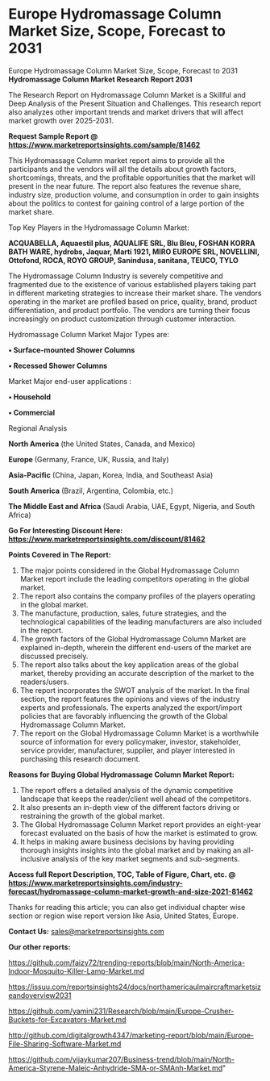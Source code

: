 # Europe Hydromassage Column Market Size, Scope, Forecast to 2031
Europe Hydromassage Column Market Size, Scope, Forecast to 2031
<strong>Hydromassage Column Market Research Report 2031</strong>

The Research Report on Hydromassage Column Market is a Skillful and Deep Analysis of the Present Situation and Challenges. This research report also analyzes other important trends and market drivers that will affect market growth over 2025-2031.

<strong>Request Sample Report @ <a href=https://www.marketreportsinsights.com/sample/81462>https://www.marketreportsinsights.com/sample/81462</a></strong>

This Hydromassage Column market report aims to provide all the participants and the vendors will all the details about growth factors, shortcomings, threats, and the profitable opportunities that the market will present in the near future. The report also features the revenue share, industry size, production volume, and consumption in order to gain insights about the politics to contest for gaining control of a large portion of the market share.

Top Key Players in the Hydromassage Column Market:

<strong>ACQUABELLA, Aquaestil plus, AQUALIFE SRL, Blu Bleu, FOSHAN KORRA BATH WARE, hydrobs, Jaquar, Marti 1921, MIRO EUROPE SRL, NOVELLINI, Ottofond, ROCA, ROYO GROUP, Sanindusa, sanitana, TEUCO, TYLO</strong>

The Hydromassage Column Industry is severely competitive and fragmented due to the existence of various established players taking part in different marketing strategies to increase their market share. The vendors operating in the market are profiled based on price, quality, brand, product differentiation, and product portfolio. The vendors are turning their focus increasingly on product customization through customer interaction.

Hydromassage Column Market Major Types are:

<strong>• Surface-mounted Shower Columns

• Recessed Shower Columns</strong>

Market Major end-user applications :

<strong>• Household

• Commercial</strong>

Regional Analysis

</u><strong><b>North America</b></strong> (the United States, Canada, and Mexico)

<strong><b>Europe </b></strong>(Germany, France, UK, Russia, and Italy)

<strong><b>Asia-Pacific</b></strong> (China, Japan, Korea, India, and Southeast Asia)

<strong><b>South America</b></strong> (Brazil, Argentina, Colombia, etc.)

<strong><b>The Middle East and Africa</b></strong> (Saudi Arabia, UAE, Egypt, Nigeria, and South Africa)

<strong>Go For Interesting Discount Here: <a href=https://www.marketreportsinsights.com/discount/81462>https://www.marketreportsinsights.com/discount/81462</a></strong>

<strong>Points Covered in The Report:</strong>
<ol>
  <li>The major points considered in the Global Hydromassage Column Market report include the leading competitors operating in the global market.</li>
  <li>The report also contains the company profiles of the players operating in the global market.</li>
  <li>The manufacture, production, sales, future strategies, and the technological capabilities of the leading manufacturers are also included in the report.</li>
  <li>The growth factors of the Global Hydromassage Column Market are explained in-depth, wherein the different end-users of the market are discussed precisely.</li>
  <li>The report also talks about the key application areas of the global market, thereby providing an accurate description of the market to the readers/users.</li>
  <li>The report incorporates the SWOT analysis of the market. In the final section, the report features the opinions and views of the industry experts and professionals. The experts analyzed the export/import policies that are favorably influencing the growth of the Global Hydromassage Column Market.</li>
  <li>The report on the Global Hydromassage Column Market is a worthwhile source of information for every policymaker, investor, stakeholder, service provider, manufacturer, supplier, and player interested in purchasing this research document.</li>
</ol>
<strong>Reasons for Buying Global Hydromassage Column Market Report:</strong>

<ol>
  <li>The report offers a detailed analysis of the dynamic competitive landscape that keeps the reader/client well ahead of the competitors.</li>
  <li>It also presents an in-depth view of the different factors driving or restraining the growth of the global market.</li>
  <li>The Global Hydromassage Column Market report provides an eight-year forecast evaluated on the basis of how the market is estimated to grow.</li>
  <li>It helps in making aware business decisions by having providing thorough insights insights into the global market and by making an all-inclusive analysis of the key market segments and sub-segments.</li>
</ol>
<strong>Access full Report Description, TOC, Table of Figure, Chart, etc. @ <a href=https://www.marketreportsinsights.com/industry-forecast/hydromassage-column-market-growth-and-size-2021-81462>https://www.marketreportsinsights.com/industry-forecast/hydromassage-column-market-growth-and-size-2021-81462</a></strong>


Thanks for reading this article; you can also get individual chapter wise section or region wise report version like Asia, United States, Europe.

<strong>Contact Us:</strong>
sales@marketreportsinsights.com

<strong>Our other reports:</strong>

<a href=https://github.com/faizy72/trending-reports/blob/main/North-America-Indoor-Mosquito-Killer-Lamp-Market.md>https://github.com/faizy72/trending-reports/blob/main/North-America-Indoor-Mosquito-Killer-Lamp-Market.md</a>

<a href=https://issuu.com/reportsinsights24/docs/northamericaulmaircraftmarketsizeandoverview2031>https://issuu.com/reportsinsights24/docs/northamericaulmaircraftmarketsizeandoverview2031</a>

<a href=https://github.com/yamini231/Research/blob/main/Europe-Crusher-Buckets-for-Excavators-Market.md>https://github.com/yamini231/Research/blob/main/Europe-Crusher-Buckets-for-Excavators-Market.md</a>

<a href=http://github.com/digitalgrowth4347/marketing-report/blob/main/Europe-File-Sharing-Software-Market.md>http://github.com/digitalgrowth4347/marketing-report/blob/main/Europe-File-Sharing-Software-Market.md</a>

<a href=https://github.com/vijaykumar207/Business-trend/blob/main/North-America-Styrene-Maleic-Anhydride-SMA-or-SMAnh-Market.md>https://github.com/vijaykumar207/Business-trend/blob/main/North-America-Styrene-Maleic-Anhydride-SMA-or-SMAnh-Market.md</a>"
